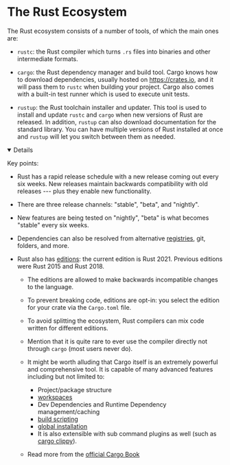 # The Rust Ecosystem

The Rust ecosystem consists of a number of tools, of which the main ones are:

- `rustc`: the Rust compiler which turns `.rs` files into binaries and other
  intermediate formats.

- `cargo`: the Rust dependency manager and build tool. Cargo knows how to
  download dependencies, usually hosted on <https://crates.io>, and it will pass
  them to `rustc` when building your project. Cargo also comes with a built-in
  test runner which is used to execute unit tests.

- `rustup`: the Rust toolchain installer and updater. This tool is used to
  install and update `rustc` and `cargo` when new versions of Rust are released.
  In addition, `rustup` can also download documentation for the standard
  library. You can have multiple versions of Rust installed at once and `rustup`
  will let you switch between them as needed.

<details open='true'>

Key points:

- Rust has a rapid release schedule with a new release coming out every six
  weeks. New releases maintain backwards compatibility with old releases ---
  plus they enable new functionality.

- There are three release channels: "stable", "beta", and "nightly".

- New features are being tested on "nightly", "beta" is what becomes "stable"
  every six weeks.

- Dependencies can also be resolved from alternative [registries], git, folders,
  and more.

- Rust also has [editions]: the current edition is Rust 2021. Previous editions
  were Rust 2015 and Rust 2018.

  - The editions are allowed to make backwards incompatible changes to the
    language.

  - To prevent breaking code, editions are opt-in: you select the edition for
    your crate via the `Cargo.toml` file.

  - To avoid splitting the ecosystem, Rust compilers can mix code written for
    different editions.

  - Mention that it is quite rare to ever use the compiler directly not through
    `cargo` (most users never do).

  - It might be worth alluding that Cargo itself is an extremely powerful and
    comprehensive tool. It is capable of many advanced features including but
    not limited to:
    - Project/package structure
    - [workspaces]
    - Dev Dependencies and Runtime Dependency management/caching
    - [build scripting]
    - [global installation]
    - It is also extensible with sub command plugins as well (such as
      [cargo clippy]).
  - Read more from the [official Cargo Book]

[editions]: https://doc.rust-lang.org/edition-guide/
[workspaces]: https://doc.rust-lang.org/cargo/reference/workspaces.html
[build scripting]: https://doc.rust-lang.org/cargo/reference/build-scripts.html
[global installation]: https://doc.rust-lang.org/cargo/commands/cargo-install.html
[cargo clippy]: https://github.com/rust-lang/rust-clippy
[official Cargo Book]: https://doc.rust-lang.org/cargo/
[registries]: https://doc.rust-lang.org/cargo/reference/registries.html

</details>
